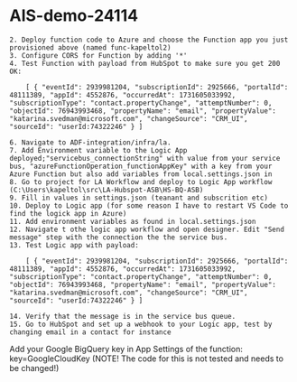 # AIS-demo-24114
    2. Deploy function code to Azure and choose the Function app you just provisioned above (named func-kapeltol2)
    3. Configure CORS for Function by adding '*'
    4. Test Function with payload from HubSpot to make sure you get 200 OK:
```
    [ { "eventId": 2939981204, "subscriptionId": 2925666, "portalId": 48111389, "appId": 4552876, "occurredAt": 1731605033992, "subscriptionType": "contact.propertyChange", "attemptNumber": 0, "objectId": 76943993468, "propertyName": "email", "propertyValue": "katarina.svedman@microsoft.com", "changeSource": "CRM_UI", "sourceId": "userId:74322246" } ]
```
    6. Navigate to ADF-integration/infra/la. 
    7. Add Environment variable to the Logic App deployed;"servicebus_connectionString" with value from your service bus, "azureFunctionOperation_functionAppKey" with a key from your Azure Function but also add variables from local.settings.json in
    8. Go to project for LA Workflow and deploy to Logic App workflow (C:\Users\kapeltol\src\LA-Hubspot-ASB\HS-BQ-ASB)
    9. Fill in values in settings.json (teanant and subscrition etc)
    10. Deploy to Logic app (for some reason I have to restart VS Code to find the logick app in Azure)
    11. Add environment variables as found in local.settings.json
    12. Navigate t othe logic app workflow and open designer. Edit "Send message" step with the connection the the service bus.
    13. Test Logic app with payload:
```
    [ { "eventId": 2939981204, "subscriptionId": 2925666, "portalId": 48111389, "appId": 4552876, "occurredAt": 1731605033992, "subscriptionType": "contact.propertyChange", "attemptNumber": 0, "objectId": 76943993468, "propertyName": "email", "propertyValue": "katarina.svedman@microsoft.com", "changeSource": "CRM_UI", "sourceId": "userId:74322246" } ]
```
    14. Verify that the message is in the service bus queue.
    15. Go to HubSpot and set up a webhook to your Logic app, test by changing email in a contact for instance
Add your Google BigQuery key in App Settings of the function: key=GoogleCloudKey (NOTE! The code for this is not tested and needs to be changed!)